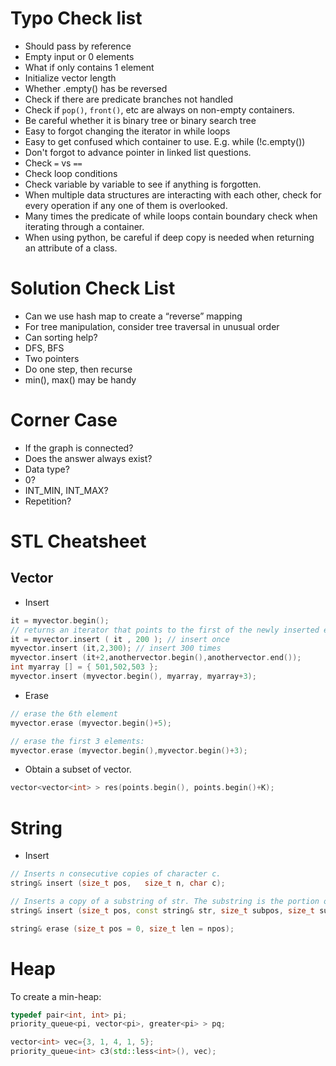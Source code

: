 # Typo Check list

- Should pass by reference
- Empty input or 0 elements
- What if only contains 1 element
- Initialize vector length
- Whether .empty() has be reversed
- Check if there are predicate branches not handled
- Check if `pop()`, `front()`, etc are always on non-empty containers.
- Be careful whether it is binary tree or binary search tree
- Easy to forgot changing the iterator in while loops
- Easy to get confused which container to use. E.g. while (!c.empty())
- Don't forgot to advance pointer in linked list questions.
- Check `=` vs `==`
- Check loop conditions
- Check variable by variable to see if anything is forgotten.
- When multiple data structures are interacting with each other, check for every operation if any one of them is overlooked.
- Many times the predicate of while loops contain boundary check when iterating through a container.
- When using python, be careful if deep copy is needed when returning an attribute of a class. 

# Solution Check List

- Can we use hash map to create a “reverse” mapping
- For tree manipulation, consider tree traversal in unusual order
- Can sorting help?
- DFS, BFS
- Two pointers
- Do one step, then recurse
- min(), max() may be handy

# Corner Case
- If the graph is connected?
- Does the answer always exist?
- Data type?
- 0?
- INT_MIN, INT_MAX?
- Repetition?

# STL Cheatsheet

## Vector
- Insert
```c++
it = myvector.begin();
// returns an iterator that points to the first of the newly inserted elements.
it = myvector.insert ( it , 200 ); // insert once
myvector.insert (it,2,300); // insert 300 times
myvector.insert (it+2,anothervector.begin(),anothervector.end());
int myarray [] = { 501,502,503 };
myvector.insert (myvector.begin(), myarray, myarray+3);
```

- Erase
```c++
// erase the 6th element
myvector.erase (myvector.begin()+5);

// erase the first 3 elements:
myvector.erase (myvector.begin(),myvector.begin()+3);
```


- Obtain a subset of vector.
```c++
vector<vector<int> > res(points.begin(), points.begin()+K);
```

# String

- Insert
```c++
// Inserts n consecutive copies of character c.
string& insert (size_t pos,   size_t n, char c);

// Inserts a copy of a substring of str. The substring is the portion of str that begins at the character position subpos and spans sublen characters (or until the end of str, if either str is too short or if sublen is npos).
string& insert (size_t pos, const string& str, size_t subpos, size_t sublen);

string& erase (size_t pos = 0, size_t len = npos);
```

# Heap

To create a min-heap:

```c++
typedef pair<int, int> pi; 
priority_queue<pi, vector<pi>, greater<pi> > pq;

vector<int> vec={3, 1, 4, 1, 5};
priority_queue<int> c3(std::less<int>(), vec);
```

